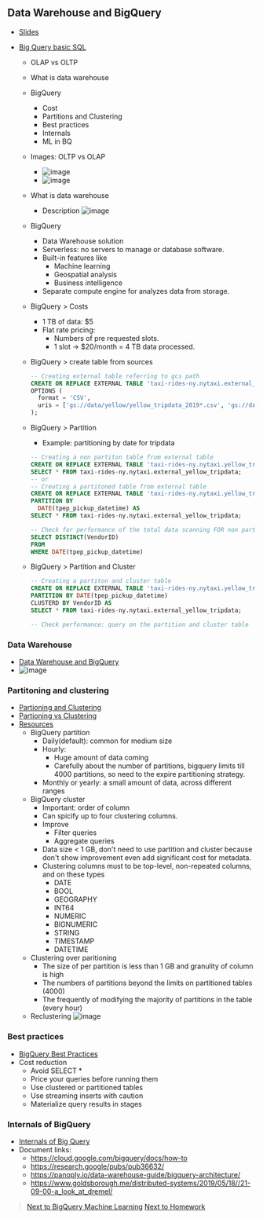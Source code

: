## Data Warehouse and BigQuery

- [Slides](https://docs.google.com/presentation/d/1a3ZoBAXFk8-EhUsd7rAZd-5p_HpltkzSeujjRGB2TAI/edit?usp=sharing)  
- [Big Query basic SQL](big_query.sql)

   * OLAP vs OLTP
   * What is data warehouse
   * BigQuery
     - Cost
     - Partitions and Clustering
     - Best practices
     - Internals
     - ML in BQ

    * Images: OLTP vs OLAP
      - ![image](https://github.com/dtlam2601/Data-engineering-zoomcamp/assets/12412633/50cc3fd9-cdb7-4934-93ed-1bf7f40ef7bb)
      - ![image](https://github.com/dtlam2601/Data-engineering-zoomcamp/assets/12412633/bb9795bf-79d3-4000-86de-15ca459a2baa)

    * What is data warehouse
      - Description
    ![image](https://github.com/dtlam2601/Data-engineering-zoomcamp/assets/12412633/53c8bbf7-1a44-49bd-a48e-fa5881ba427c)

    * BigQuery
      - Data Warehouse solution
      - Serverless: no servers to manage or database software.
      - Built-in features like
        - Machine learning
        - Geospatial analysis
        - Business intelligence
      - Separate compute engine for analyzes data from storage.
    * BigQuery > Costs
      - 1 TB of data: $5
      - Flat rate pricing:
        - Numbers of pre requested slots.
        - 1 slot -> $20/month = 4 TB data processed.

    * BigQuery > create table from sources
      ```sql
      -- Creating external table referring to gcs path
      CREATE OR REPLACE EXTERNAL TABLE 'taxi-rides-ny.nytaxi.external_yellow_tripdata'
      OPTIONS (
        format = 'CSV',
        uris = ['gs://data/yellow/yellow_tripdata_2019*.csv', 'gs://data/yellow/yellow_tripdata_2020*.csv']
      );
      ```

    * BigQuery > Partition
      - Example: partitioning by date for tripdata
      ```sql
      -- Creating a non partiton table from external table
      CREATE OR REPLACE EXTERNAL TABLE 'taxi-rides-ny.nytaxi.yellow_tripdata_non_partitioned' AS
      SELECT * FROM taxi-rides-ny.nytaxi.external_yellow_tripdata;
      -- or
      -- Creating a partitoned table from external table
      CREATE OR REPLACE EXTERNAL TABLE 'taxi-rides-ny.nytaxi.yellow_tripdata_partitioned'
      PARTITION BY
        DATE(tpep_pickup_datetime) AS
      SELECT * FROM taxi-rides-ny.nytaxi.external_yellow_tripdata;

      -- Check for performance of the total data scanning FOR non partitioned and partitioned table
      SELECT DISTINCT(VendorID)
      FROM
      WHERE DATE(tpep_pickup_datetime)
      ```
    * BigQuery > Partition and Cluster
      ```sql
      -- Creating a partiton and cluster table
      CREATE OR REPLACE EXTERNAL TABLE 'taxi-rides-ny.nytaxi.yellow_tripdata_partitioned_clustered'
      PARTITION BY DATE(tpep_pickup_datetime)
      CLUSTERD BY VendorID AS
      SELECT * FROM taxi-rides-ny.nytaxi.external_yellow_tripdata;

      -- Check performance: query on the partition and cluster table
      ```
### Data Warehouse

- [Data Warehouse and BigQuery](https://youtu.be/jrHljAoD6nM)
- ![image](https://github.com/dtlam2601/Data-engineering-zoomcamp/assets/12412633/f7caea3e-a7e4-4708-944a-04fb656c632a)

### Partitoning and clustering

- [Partioning and Clustering](https://youtu.be/jrHljAoD6nM?t=726)  
- [Partioning vs Clustering](https://youtu.be/-CqXf7vhhDs)
- [Resources](https://cloud.google.com/bigquery/docs/partitioned-tables)
  - BigQuery partition
    - Daily(default): common for medium size
    - Hourly:
      - Huge amount of data coming
      - Carefully about the number of partitions, bigquery limits till 4000 partitions, so need to the expire partitioning strategy.
    - Monthly or yearly: a small amount of data, across different ranges
   - BigQuery cluster
     - Important: order of column
     - Can spicify up to four clustering columns.
     - Improve
       - Filter queries
       - Aggregate queries
     - Data size < 1 GB, don't need to use partition and cluster because don't show improvement even add significant cost for metadata.
     - Clustering columns must to be top-level, non-repeated columns, and on these types
       - DATE
       - BOOL
       - GEOGRAPHY
       - INT64
       - NUMERIC
       - BIGNUMERIC
       - STRING
       - TIMESTAMP
       - DATETIME
  - Clustering over paritioning
    - The size of per partition is less than 1 GB and granulity of column is high
    - The numbers of partitions beyond the limits on partitioned tables (4000)
    - The frequently of modifying the majority of partitions in the table (every hour)
  - Reclustering
    ![image](https://github.com/dtlam2601/Data-engineering-zoomcamp/assets/12412633/32e22d2a-f38d-488b-8513-9be7856a493c)

### Best practices

- [BigQuery Best Practices](https://youtu.be/k81mLJVX08w)
- Cost reduction
  - Avoid SELECT *
  - Price your queries before running them
  - Use clustered or partitioned tables
  - Use streaming inserts with caution
  - Materialize query results in stages


### Internals of BigQuery

- [Internals of Big Query](https://youtu.be/eduHi1inM4s)
- Document links:
  - https://cloud.google.com/bigquery/docs/how-to
  - https://research.google/pubs/pub36632/
  - https://panoply.io/data-warehouse-guide/bigquery-architecture/
  - https://www.goldsborough.me/distributed-systems/2019/05/18//21-09-00-a_look_at_dremel/

>[Next to BigQuery Machine Learning](big_query_ml.md)
>[Next to Homework](homework.md)

